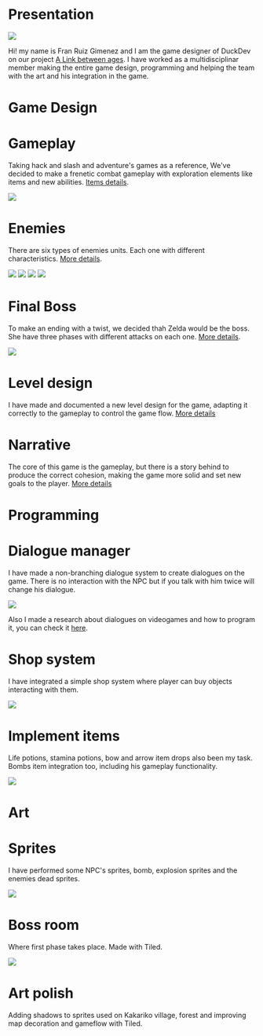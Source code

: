 # Presentation

![](https://i.gyazo.com/eb42e63ba403564d964919e1b6eb4b90.png)

Hi! my name is Fran Ruiz Gimenez and I am the game designer of DuckDev on our project [A Link between ages](https://github.com/carcasanchez/ALinkBetweenAges/wiki).
I have worked as a multidisciplinar member making the entire game design, programming and helping the team with the art and his integration in the game.

# **Game Design**  

  
# Gameplay  

Taking hack and slash and adventure's games as a reference, We've decided to make a frenetic combat gameplay with exploration elements like items and new abilities. [Items details](https://github.com/carcasanchez/ALinkBetweenAges/wiki/Items).

![](https://i.gyazo.com/ccc1d9cd44c9eca09564c451fbbd5634.png)


# Enemies 

There are six types of enemies units. Each one with different characteristics. [More details](https://github.com/carcasanchez/ALinkBetweenAges/wiki/Enemies).

![](https://camo.githubusercontent.com/00cef5de9457b558bffc225bf7fb5b7268f8e940/68747470733a2f2f7a656c646177696b692e6f72672f696d616765732f652f65312f426c756554656b74697465414c7474502e706e67) ![](https://camo.githubusercontent.com/eae02df7ffc6cb9c7b73db76f6915b64bfdf7201/68747470733a2f2f7a656c646177696b692e6f72672f696d616765732f652f65642f4f63746f726f6b5f414c7474502e706e67) ![](https://camo.githubusercontent.com/b10070120ce137abdd023b3b403c80d41bd657c6/68747470733a2f2f7a656c646177696b692e6f72672f696d616765732f382f38612f507572706c6557697a7a726f6265414c7474502e706e67) ![](https://camo.githubusercontent.com/770a9b8946d7ef4a64e315a3d5b858299c3de243/68747470733a2f2f7a656c646177696b692e6f72672f696d616765732f312f31372f526564526f636b6c6f707377616c6b2e706e67)

# Final Boss  

To make an ending with a twist, we decided thah Zelda would be the boss.
She have three phases with different attacks on each one. [More details](https://github.com/carcasanchez/ALinkBetweenAges/wiki/Final-Boss).

![](https://i.gyazo.com/2f9a8e195e30e3b94f313478d3d07038.gif)


# Level design 

I have made and documented a new level design for the game, adapting it correctly to the gameplay to control the game flow.
[More details](https://github.com/carcasanchez/ALinkBetweenAges/wiki/Level-design)

# Narrative  

The core of this game is the gameplay, but there is a story behind to produce the correct cohesion, making the game more solid and set new goals to the player.
[More details](https://github.com/carcasanchez/ALinkBetweenAges/wiki)  


# **Programming**  


# Dialogue manager  

I have made a non-branching dialogue system to create dialogues on the game. There is no interaction with the NPC but if you talk with him twice will change his dialogue.

![](https://i.gyazo.com/96ba51e445f483a10fd856c38cfb9075.gif)

Also I made a research about dialogues on videogames and how to program it, you can check it [here](https://botttos.github.io/DialogueManagerForVideoGames/).

# Shop system  

I have integrated a simple shop system where player can buy objects interacting with them.

![](https://i.gyazo.com/cc6bc70aaa8c712f6785077f46081b2c.png)

# Implement items  

Life potions, stamina potions, bow and arrow item drops also been my task.
Bombs item integration too, including his gameplay functionality.

![](https://i.gyazo.com/20bc4c8478d2bfbbcaf4f425b21500e8.gif)  


# **Art**  


# Sprites 

I have performed some NPC's sprites, bomb, explosion sprites and the enemies dead sprites.

![](https://i.gyazo.com/eaf8f668edaeed6beaa803320d26ca88.gif)

# Boss room  

Where first phase takes place. Made with Tiled.

![](https://i.gyazo.com/b9541bafc812188d82881d8c8c90f0a4.png)

# Art polish  

 Adding shadows to sprites used on Kakariko village, forest and improving map decoration and gameflow with Tiled.
